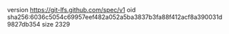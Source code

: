 version https://git-lfs.github.com/spec/v1
oid sha256:6036c5054c69957eef482a052a5ba3837b3fa88f412acf8a390031d9827db354
size 2329
